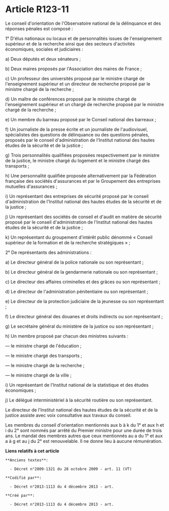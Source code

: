 # Article R123-11

Le conseil d'orientation de l'Observatoire national de la délinquance et des réponses pénales est composé :

1° D'élus nationaux ou locaux et de personnalités issues de l'enseignement supérieur et de la recherche ainsi que des
secteurs d'activités économiques, sociales et judiciaires :

a) Deux députés et deux sénateurs ;

b) Deux maires proposés par l'Association des maires de France ;

c) Un professeur des universités proposé par le ministre chargé de l'enseignement supérieur et un directeur de recherche
proposé par le ministre chargé de la recherche ;

d) Un maître de conférences proposé par le ministre chargé de l'enseignement supérieur et un chargé de recherche proposé par
le ministre chargé de la recherche ;

e) Un membre du barreau proposé par le Conseil national des barreaux ;

f) Un journaliste de la presse écrite et un journaliste de l'audiovisuel, spécialistes des questions de délinquance ou des
questions pénales, proposés par le conseil d'administration de l'Institut national des hautes études de la sécurité et de la
justice ;

g) Trois personnalités qualifiées proposées respectivement par le ministre de la justice, le ministre chargé du logement et
le ministre chargé des transports ;

h) Une personnalité qualifiée proposée alternativement par la Fédération française des sociétés d'assurances et par le
Groupement des entreprises mutuelles d'assurances ;

i) Un représentant des entreprises de sécurité proposé par le conseil d'administration de l'Institut national des hautes
études de la sécurité et de la justice ;

j) Un représentant des sociétés de conseil et d'audit en matière de sécurité proposé par le conseil d'administration de
l'Institut national des hautes études de la sécurité et de la justice ;

k) Un représentant du groupement d'intérêt public dénommé « Conseil supérieur de la formation et de la recherche
stratégiques » ;

2° De représentants des administrations :

a) Le directeur général de la police nationale ou son représentant ;

b) Le directeur général de la gendarmerie nationale ou son représentant ;

c) Le directeur des affaires criminelles et des grâces ou son représentant ;

d) Le directeur de l'administration pénitentiaire ou son représentant ;

e) Le directeur de la protection judiciaire de la jeunesse ou son représentant ;

f) Le directeur général des douanes et droits indirects ou son représentant ;

g) Le secrétaire général du ministère de la justice ou son représentant ;

h) Un membre proposé par chacun des ministres suivants :

― le ministre chargé de l'éducation ;

― le ministre chargé des transports ;

― le ministre chargé de la recherche ;

― le ministre chargé de la ville ;

i) Un représentant de l'Institut national de la statistique et des études économiques ;

j) Le délégué interministériel à la sécurité routière ou son représentant.

Le directeur de l'Institut national des hautes études de la sécurité et de la justice assiste avec voix consultative aux
travaux du conseil.

Les membres du conseil d'orientation mentionnés aux b à k du 1° et aux h et i du 2° sont nommés par arrêté du Premier
ministre pour une durée de trois ans. Le mandat des membres autres que ceux mentionnés au a du 1° et aux a à g et au j du 2°
est renouvelable. Il ne donne lieu à aucune rémunération.

**Liens relatifs à cet article**

	**Anciens textes**:

	  - Décret n°2009-1321 du 28 octobre 2009 - art. 11 (VT)

	**Codifié par**:

	  - Décret n°2013-1113 du 4 décembre 2013 - art.

	**Créé par**:

	  - Décret n°2013-1113 du 4 décembre 2013 - art.
